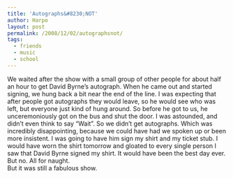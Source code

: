 ```yaml
---
title: 'Autographs&#8230;NOT'
author: Harpo
layout: post
permalink: /2008/12/02/autographsnot/
tags:
  - friends
  - music
  - school
---
```

We waited after the show with a small group of other people for about half an hour to get David Byrne&#8217;s autograph. When he came out and started signing, we hung back a bit near the end of the line. I was expecting that after people got autographs they would leave, so he would see who was left, but everyone just kind of hung around. So before he got to us, he unceremoniously got on the bus and shut the door. I was astounded, and didn&#8217;t even think to say &#8220;Wait&#8221;. So we didn&#8217;t get autographs. Which was incredibly disappointing, because we could have had we spoken up or been more insistent. I was going to have him sign my shirt and my ticket stub. I would have worn the shirt tomorrow and gloated to every single person I saw that David Byrne signed my shirt. It would have been the best day ever.  
But no. All for naught.  
But it was still a fabulous show.